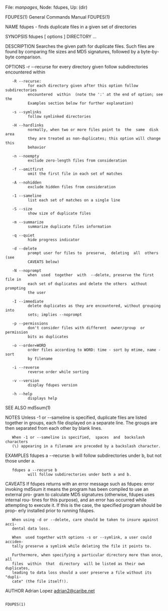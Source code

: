 File: *manpages*,  Node: fdupes,  Up: (dir)

FDUPES(1)                   General Commands Manual                  FDUPES(1)



NAME
       fdupes - finds duplicate files in a given set of directories

SYNOPSIS
       fdupes [ options ] DIRECTORY ...


DESCRIPTION
       Searches  the  given  path for duplicate files. Such files are found by
       comparing file sizes and MD5 signatures,  followed  by  a  byte-by-byte
       comparison.


OPTIONS
       -r --recurse
              for  every  directory  given  follow  subdirectories encountered
              within

       -R --recurse:
              for each directory given after this option follow subdirectories
              encountered  within  (note the ':' at the end of option; see the
              Examples section below for further explanation)

       -s --symlinks
              follow symlinked directories

       -H --hardlinks
              normally, when two or more files point to  the  same  disk  area
              they are treated as non-duplicates; this option will change this
              behavior

       -n --noempty
              exclude zero-length files from consideration

       -f --omitfirst
              omit the first file in each set of matches

       -A --nohidden
              exclude hidden files from consideration

       -1 --sameline
              list each set of matches on a single line

       -S --size
              show size of duplicate files

       -m --summarize
              summarize duplicate files information

       -q --quiet
              hide progress indicator

       -d --delete
              prompt user for files to  preserve,  deleting  all  others  (see
              CAVEATS below)

       -N --noprompt
              when  used  together  with  --delete, preserve the first file in
              each set of duplicates and delete the others  without  prompting
              the user

       -I --immediate
              delete duplicates as they are encountered, without grouping into
              sets; implies --noprompt

       -p --permissions
              don't consider files with different  owner/group  or  permission
              bits as duplicates

       -o --order=WORD
              order files according to WORD: time - sort by mtime, name - sort
              by filename

       -i --reverse
              reverse order while sorting

       -v --version
              display fdupes version

       -h --help
              displays help

SEE ALSO
       md5sum(1)

NOTES
       Unless -1 or  --sameline  is  specified,  duplicate  files  are  listed
       together  in groups, each file displayed on a separate line. The groups
       are then separated from each other by blank lines.

       When -1 or --sameline is specified,  spaces  and  backslash  characters
       (\) appearing in a filename are preceded by a backslash character.


EXAMPLES
       fdupes a --recurse: b
              will follow subdirectories under b, but not those under a.

       fdupes a --recurse b
              will follow subdirectories under both a and b.


CAVEATS
       If  fdupes returns with an error message such as fdupes: error invoking
       md5sum it means the program has been compiled to use an  external  pro-
       gram  to calculate MD5 signatures (otherwise, fdupes uses internal rou-
       tines for this purpose), and an error has occurred while attempting  to
       execute  it. If this is the case, the specified program should be prop-
       erly installed prior to running fdupes.

       When using -d or --delete, care should be taken to insure against acci-
       dental data loss.

       When  used together with options -s or --symlink, a user could acciden-
       tally preserve a symlink while deleting the file it points to.

       Furthermore, when specifying a particular directory more than once, all
       files  within  that  directory  will be listed as their own duplicates,
       leading to data loss should a user preserve a file without its  "dupli-
       cate" (the file itself!).


AUTHOR
       Adrian Lopez <adrian2@caribe.net>




                                                                     FDUPES(1)
